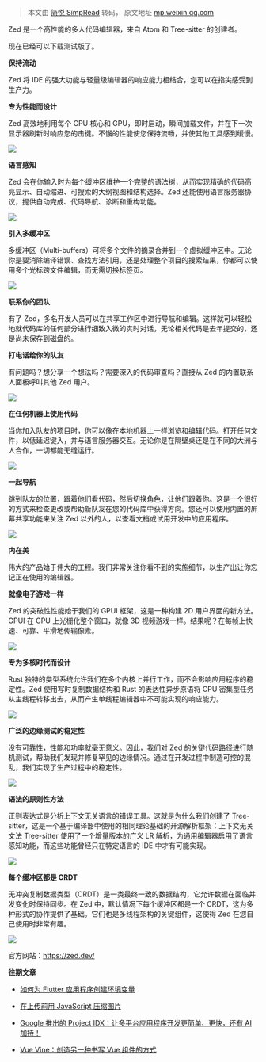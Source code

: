 > 本文由 [简悦 SimpRead](http://ksria.com/simpread/) 转码， 原文地址 [mp.weixin.qq.com](https://mp.weixin.qq.com/s/pVqh4JDehhP_ddC0nOH8AA)

Zed 是一个高性能的多人代码编辑器，来自 Atom 和 Tree-sitter 的创建者。

现在已经可以下载测试版了。  

**保持流动**  

Zed 将 IDE 的强大功能与轻量级编辑器的响应能力相结合，您可以在指尖感受到生产力。

**专为性能而设计**

Zed 高效地利用每个 CPU 核心和 GPU，即时启动，瞬间加载文件，并在下一次显示器刷新时响应您的击键。不懈的性能使您保持流畅，并使其他工具感到缓慢。

![](https://mmbiz.qpic.cn/mmbiz_gif/WYoaOn5t0AMoWCPVYBUxickkUk7YEmfhJLnDptbAfxUdWzia0xUy8sudAjqR44RjGhVibQlGz2hLia4I4xVaHH5SSA/640?wx_fmt=gif)

**语言感知**  

Zed 会在你输入时为每个缓冲区维护一个完整的语法树，从而实现精确的代码高亮显示、自动缩进、可搜索的大纲视图和结构选择。Zed 还能使用语言服务器协议，提供自动完成、代码导航、诊断和重构功能。

![](https://mmbiz.qpic.cn/mmbiz_png/WYoaOn5t0AMoWCPVYBUxickkUk7YEmfhJMmkDuRarRBtUEjxvM8EyEbMJoibE3AhvIrQCpCmZIWCE6w4EIoXibDUA/640?wx_fmt=png)  

**引入多缓冲区**  

多缓冲区（Multi-buffers）可将多个文件的摘录合并到一个虚拟缓冲区中。无论你是要消除编译错误、查找方法引用，还是处理整个项目的搜索结果，你都可以使用多个光标跨文件编辑，而无需切换标签页。

![](https://mmbiz.qpic.cn/mmbiz_png/WYoaOn5t0AMoWCPVYBUxickkUk7YEmfhJHDiakxGEF1PYC1SvgMEDYpX0ibgVibXJxjWL4HxxE485dZtMCCLUyyG4w/640?wx_fmt=png)

**联系你的团队**  

有了 Zed，多名开发人员可以在共享工作区中进行导航和编辑。这样就可以轻松地就代码库的任何部分进行细致入微的实时对话，无论相关代码是去年提交的，还是尚未保存到磁盘的。

**打电话给你的队友**

有问题吗？想分享一个想法吗？需要深入的代码审查吗？直接从 Zed 的内置联系人面板呼叫其他 Zed 用户。

![](https://mmbiz.qpic.cn/mmbiz_png/WYoaOn5t0AMoWCPVYBUxickkUk7YEmfhJgFYU2qDTZneYKcAwhbXNiaAib69p5Dr6C35nDaU8sBsbat5KdicG3Gfiag/640?wx_fmt=png)

**在任何机器上使用代码**

当你加入队友的项目时，你可以像在本地机器上一样浏览和编辑代码。打开任何文件，以低延迟键入，并与语言服务器交互。无论你是在隔壁桌还是在不同的大洲与人合作，一切都能无缝运行。

![](https://mmbiz.qpic.cn/mmbiz_gif/WYoaOn5t0AMoWCPVYBUxickkUk7YEmfhJUzj0eicfGUNwrTRicHPkjcQzAVmjJykjfiafrt9YVEjpdvWCWWwXnJlicQ/640?wx_fmt=gif)

**一起导航**

跳到队友的位置，跟着他们看代码，然后切换角色，让他们跟着你。这是一个很好的方式来检查更改或帮助新队友在您的代码库中获得方向。您还可以使用内置的屏幕共享功能来关注 Zed 以外的人，以查看文档或试用开发中的应用程序。

![](https://mmbiz.qpic.cn/mmbiz_png/WYoaOn5t0AMoWCPVYBUxickkUk7YEmfhJCc8DxJZ2J7y8ibmp9RM4fPibFiaVyXIKx99XhvzGgvp36gdtYK6icTQ41Q/640?wx_fmt=png)

**内在美**  

伟大的产品始于伟大的工程。我们非常关注你看不到的实施细节，以生产出让你忘记正在使用的编辑器。

**就像电子游戏一样**

Zed 的突破性性能始于我们的 GPUI 框架，这是一种构建 2D 用户界面的新方法。GPUI 在 GPU 上光栅化整个窗口，就像 3D 视频游戏一样。结果呢？在每帧上快速、可靠、平滑地传输像素。

![](https://mmbiz.qpic.cn/mmbiz_gif/WYoaOn5t0AMoWCPVYBUxickkUk7YEmfhJQ8yIJdib6fW6IDbgeWT0pV3K5gtfLQd3GsHohy72Zg3C1WWEvibJFfQA/640?wx_fmt=gif)

**专为多核时代而设计**

Rust 独特的类型系统允许我们在多个内核上并行工作，而不会影响应用程序的稳定性。Zed 使用写时复制数据结构和 Rust 的表达性异步原语将 CPU 密集型任务从主线程转移出去，从而产生单线程编辑器中不可能实现的响应能力。

![](https://mmbiz.qpic.cn/mmbiz_gif/WYoaOn5t0AMoWCPVYBUxickkUk7YEmfhJJeJsGmZURlUQAfpG9kZD2MHMD41Bib5UNJVm0wRZS4ueQXu7eRIms9w/640?wx_fmt=gif)

**广泛的边缘测试的稳定性**  

没有可靠性，性能和功率就毫无意义。因此，我们对 Zed 的关键代码路径进行随机测试，帮助我们发现并修复罕见的边缘情况。通过在开发过程中制造可控的混乱，我们实现了生产过程中的稳定性。

![](https://mmbiz.qpic.cn/mmbiz_gif/WYoaOn5t0AMoWCPVYBUxickkUk7YEmfhJRdpzVIYToOeRy9Q454XfU7zyvicNWPDUpxYJJ8Y89buG09nYgwg7iccw/640?wx_fmt=gif)

**语法的原则性方法**

正则表达式是分析上下文无关语言的错误工具。这就是为什么我们创建了 Tree-sitter，这是一个基于编译器中使用的相同理论基础的开源解析框架：上下文无关文法 Tree-sitter 使用了一个增量版本的广义 LR 解析，为通用编辑器启用了语言感知功能，而这些功能曾经只在特定语言的 IDE 中才有可能实现。

![](https://mmbiz.qpic.cn/mmbiz_gif/WYoaOn5t0AMoWCPVYBUxickkUk7YEmfhJECMqVI61ZfM2op6d72p4EhOOVnzuTOK3XfSWpPCicWqLYCX5f7PrQdg/640?wx_fmt=gif)

**每个缓冲区都是 CRDT**

无冲突复制数据类型（CRDT）是一类最终一致的数据结构，它允许数据在面临并发变化时保持同步。在 Zed 中，默认情况下每个缓冲区都是一个 CRDT，这为多种形式的协作提供了基础。它们也是多线程架构的关键组件，这使得 Zed 在您自己使用时非常有趣。

![](https://mmbiz.qpic.cn/mmbiz_gif/WYoaOn5t0AMoWCPVYBUxickkUk7YEmfhJcibPkU7eYzWF2j3J0oUsreyqZE5M4BIRyfaohiaMbkSz5eN0C4l8Ucbg/640?wx_fmt=gif)

官方网站：https://zed.dev/

**往期文章**

*   [如何为 Flutter 应用程序创建环境变量](http://mp.weixin.qq.com/s?__biz=MzI0MDIwNTQ1Mg==&mid=2676498820&idx=1&sn=5b46b245552d3387eadc5141e12bffe7&chksm=f362ea67c4156371dd57a881bfddf21e36afe9f6f536f9b6180532bf7e8851dafd685fdc6f68&scene=21#wechat_redirect)  
    
*   [在上传前用 JavaScript 压缩图片](http://mp.weixin.qq.com/s?__biz=MzI0MDIwNTQ1Mg==&mid=2676498797&idx=1&sn=15643494a986e371c73587c7a42c4ed8&chksm=f362ea8ec415639824a934d4726e2d4ba57992553101085f46c9f67f9e71504fae695e2a6c46&scene=21#wechat_redirect)
    
*   [Google 推出的 Project IDX：让多平台应用程序开发更简单、更快，还有 AI 加持！](http://mp.weixin.qq.com/s?__biz=MzI0MDIwNTQ1Mg==&mid=2676498792&idx=1&sn=195254c2cabec769d30676d47167bf50&chksm=f362ea8bc415639dcf11cabbbfde7614f02ce062614bfbad2ae3a4745828edc47305f33f7dc5&scene=21#wechat_redirect)
    
*   [Vue Vine：创造另一种书写 Vue 组件的方式](http://mp.weixin.qq.com/s?__biz=MzI0MDIwNTQ1Mg==&mid=2676498721&idx=1&sn=a478122012b0555a7e0e0e8d1b2168e8&chksm=f362eac2c41563d4d44a3f51a0ed473ddad5c8049a6f170ddfac19795915ec0b56c281e07ab0&scene=21#wechat_redirect)